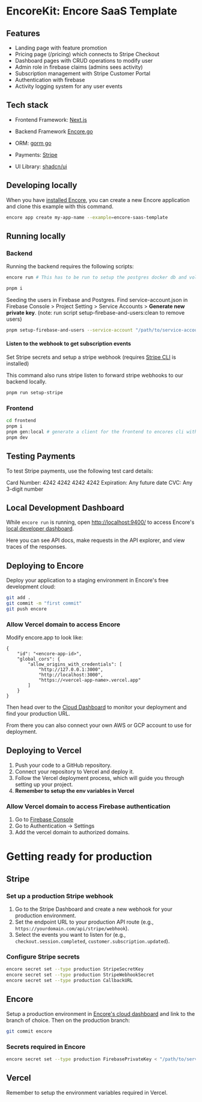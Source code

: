 # EncoreKit: Encore SaaS Template

## Features

- Landing page with feature promotion
- Pricing page (/pricing) which connects to Stripe Checkout
- Dashboard pages with CRUD operations to modify user
- Admin role in firebase claims (admins sees activity)
- Subscription management with Stripe Customer Portal
- Authentication with firebase
- Activity logging system for any user events

## Tech stack

- Frontend Framework: [Next.js](https://nextjs.org/)
- Backend Framework [Encore.go](https://encore.dev/go)

- ORM: [gorm go](https://gorm.io/)
- Payments: [Stripe](https://stripe.com/)
- UI Library: [shadcn/ui](https://ui.shadcn.com/)

## Developing locally

When you have [installed Encore](https://encore.dev/docs/install), you can create a new Encore application and clone this example with this command.

```bash
encore app create my-app-name --example=encore-saas-template
```

## Running locally

### Backend

Running the backend requires the following scripts:

```bash
encore run # This has to be run to setup the postgres docker db and volume for later steps
```

```bash
pnpm i
```

Seeding the users in Firebase and Postgres. Find service-account.json in Firebase Console > Project Setting > Service Accounts > **Generate new private key**. (note: run script setup-firebase-and-users:clean to remove users)

```bash
pnpm setup-firebase-and-users --service-account "/path/to/service-account.json"
```
#### Listen to the webhook to get subscription events 
Set Stripe secrets and setup a stripe webhook (requires [Stripe CLI](https://docs.stripe.com/stripe-cli) is installed)

This command also runs stripe listen to forward stripe webhooks to our backend locally.

```bash
pnpm run setup-stripe
```

### Frontend

```bash
cd frontend
pnpm i
pnpm gen:local # generate a client for the frontend to encores cli with
pnpm dev
```

## Testing Payments

To test Stripe payments, use the following test card details:

Card Number: 4242 4242 4242 4242
Expiration: Any future date
CVC: Any 3-digit number

## Local Development Dashboard

While `encore run` is running, open <http://localhost:9400/> to access Encore's [local developer dashboard](https://encore.dev/docs/observability/dev-dash).

Here you can see API docs, make requests in the API explorer, and view traces of the responses.

## Deploying to Encore

Deploy your application to a staging environment in Encore's free development cloud:

```bash
git add .
git commit -m "first commit"
git push encore
```

### Allow Vercel domain to access Encore

Modify encore.app to look like:

```
{
	"id": "<encore-app-id>",
	"global_cors": {
		"allow_origins_with_credentials": [
			"http://127.0.0.1:3000",
			"http://localhost:3000",
			"https://<vercel-app-name>.vercel.app"
		]
	}
}
```

Then head over to the [Cloud Dashboard](https://app.encore.dev) to monitor your deployment and find your production URL.

From there you can also connect your own AWS or GCP account to use for deployment.

## Deploying to Vercel

1. Push your code to a GitHub repository.
2. Connect your repository to Vercel and deploy it.
3. Follow the Vercel deployment process, which will guide you through setting up your project.
4. **Remember to setup the env variables in Vercel**

### Allow Vercel domain to access Firebase authentication

1. Go to [Firebase Console](https://console.firebase.google.com/)
2. Go to Authentication -> Settings
3. Add the vercel domain to authorized domains.

# Getting ready for production

## Stripe

### Set up a production Stripe webhook

1. Go to the Stripe Dashboard and create a new webhook for your production environment.
2. Set the endpoint URL to your production API route (e.g., `https://yourdomain.com/api/stripe/webhook`).
3. Select the events you want to listen for (e.g., `checkout.session.completed`, `customer.subscription.updated`).

### Configure Stripe secrets

```bash
encore secret set --type production StripeSecretKey
encore secret set --type production StripeWebhookSecret
encore secret set --type production CallbackURL
```

## Encore

Setup a production environment in [Encore's cloud dashboard](https://app.encore.cloud) and link to the branch of choice.
Then on the production branch:

```bash
git commit encore
```

### Secrets required in Encore

```bash
encore secret set --type production FirebasePrivateKey < "/path/to/service-account.json"
```

## Vercel

Remember to setup the environment variables required in Vercel.
